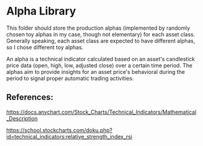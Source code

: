 # Alpha Library

This folder should store the production alphas (implemented by randomly chosen toy alphas in my case, though not elementary) for each asset class. Generally speaking, each asset class are expected to have different alphas, so I chose different toy alphas.

An alpha is a technical indicator calculated based on an asset's candlestick price data (open, high, low, adjusted close) over a certain time period. The alphas aim to provide insights for an asset price's behavioral during the period to signal proper automatic trading activities.

## References:

https://docs.anychart.com/Stock_Charts/Technical_Indicators/Mathematical_Description

https://school.stockcharts.com/doku.php?id=technical_indicators:relative_strength_index_rsi
